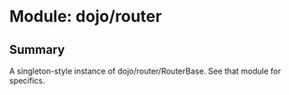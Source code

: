 # Module: dojo/router

## Summary

A singleton-style instance of dojo/router/RouterBase. See that
module for specifics.

